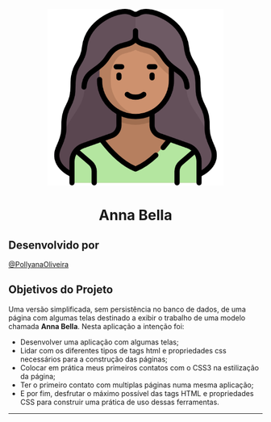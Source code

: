 <p align="center"><img width='350px' src='https://github.com/PollyanaOliveira/anna-bella/blob/main/imagens/model.png' />

<h1 align="center">Anna Bella </h1>  </p>

## Desenvolvido por

[@PollyanaOliveira](https://github.com/PollyanaOliveira)

## Objetivos do Projeto

Uma versão simplificada, sem persistência no banco de dados, de uma página com algumas telas destinado a exibir o trabalho de uma modelo chamada  **Anna Bella**. Nesta aplicação a intenção foi:

-   Desenvolver uma aplicação com algumas telas;
-   Lidar com os diferentes tipos de tags html e propriedades css necessários para a construção das páginas;
-   Colocar em prática meus primeiros contatos com o CSS3 na estilização da página;
-   Ter o primeiro contato com multiplas páginas numa mesma aplicação;
-   E por fim, desfrutar o máximo possível das tags HTML e propriedades CSS para construir uma prática de uso dessas ferramentas.
---
